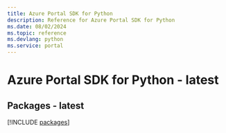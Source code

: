```yaml
---
title: Azure Portal SDK for Python
description: Reference for Azure Portal SDK for Python
ms.date: 08/02/2024
ms.topic: reference
ms.devlang: python
ms.service: portal
---
```

# Azure Portal SDK for Python - latest
## Packages - latest
[!INCLUDE [packages](portal-index.md)]